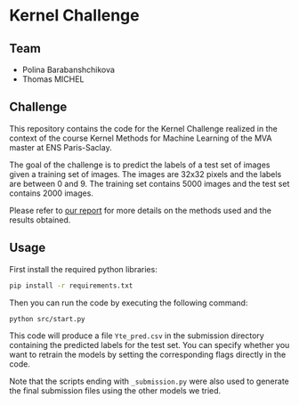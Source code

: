 # Kernel Challenge

## Team

- Polina Barabanshchikova
- Thomas MICHEL

## Challenge

This repository contains the code for the Kernel Challenge realized in the context of the course Kernel Methods for Machine Learning of the MVA master at ENS Paris-Saclay.

The goal of the challenge is to predict the labels of a test set of images given a training set of images. The images are 32x32 pixels and the labels are between 0 and 9. The training set contains 5000 images and the test set contains 2000 images.

Please refer to [our report](report.pdf) for more details on the methods used and the results obtained.

## Usage

First install the required python libraries:
```bash
pip install -r requirements.txt
```

Then you can run the code by executing the following command:
```bash
python src/start.py
```
This code will produce a file `Yte_pred.csv` in the submission directory containing the predicted labels for the test set. You can specify whether you want to retrain the models by setting the corresponding flags directly in the code.

Note that the scripts ending with `_submission.py` were also used to generate the final submission files using the other models we tried.